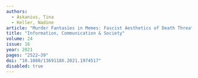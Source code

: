 ```yaml
---
authors:
  - Askanius, Tina
  - Keller, Nadine
article: "Murder Fantasies in Memes: Fascist Aesthetics of Death Threats and the Banalization of White Supremacist Violence"
title: "Information, Communication & Society"
volume: 24
issue: 16
year: 2021
pages: "2522–39"
doi: "10.1080/1369118X.2021.1974517"
disabled: true
---
```

